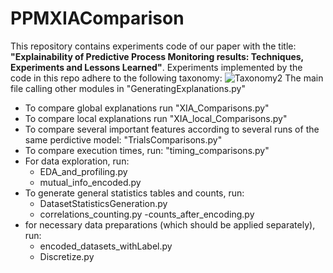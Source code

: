 # PPMXIAComparison
This repository contains experiments code of our paper with the title: __"Explainability of Predictive Process Monitoring results: Techniques, Experiments and Lessons Learned"__. Experiments implemented by the code in this repo adhere to the following taxonomy:
![Taxonomy2](https://user-images.githubusercontent.com/48477434/144080560-adfd1f32-c39a-40e9-97e1-d875e203ded4.jpg)
The main file calling other modules in "GeneratingExplanations.py"
- To compare global explanations run "XIA_Comparisons.py"
- To compare local explanations run "XIA_local_Comparisons.py"
- To compare several important features according to several runs of the same perdictive model: "TrialsComparisons.py"
- To compare execution times, run: "timing_comparisons.py"
- For data exploration, run:
  - EDA_and_profiling.py 
  - mutual_info_encoded.py
- To generate general statistics tables and counts, run:
  - DatasetStatisticsGeneration.py
  - correlations_counting.py
  -counts_after_encoding.py
- for necessary data preparations (which should be applied separately), run:
  - encoded_datasets_withLabel.py
  - Discretize.py
